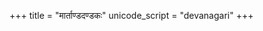 +++
title = "मार्ताण्डदण्डकः"
unicode_script = "devanagari"
+++

<div class="js_include" url="/kAvya/content/TIkA/padyam/rAjArAmasuta-shankaraH/stotram/mArtANDa-daNDakaH/"  newLevelForH1="2" includeTitle="true"> </div>  

